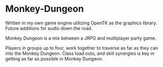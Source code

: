 # Monkey-Dungeon
Written in my own game engine utilizing OpenTK as the graphics library. 
Future additions for audio down the road.

Monkey Dungeon is a mix between a JRPG and multiplayer party game. 

Players in groups up to four, work together to traverse as far as they
can into the Monkey Dungeon. Class load outs, and skill synergies is
key in getting as far as possible in Monkey Dungeon.
